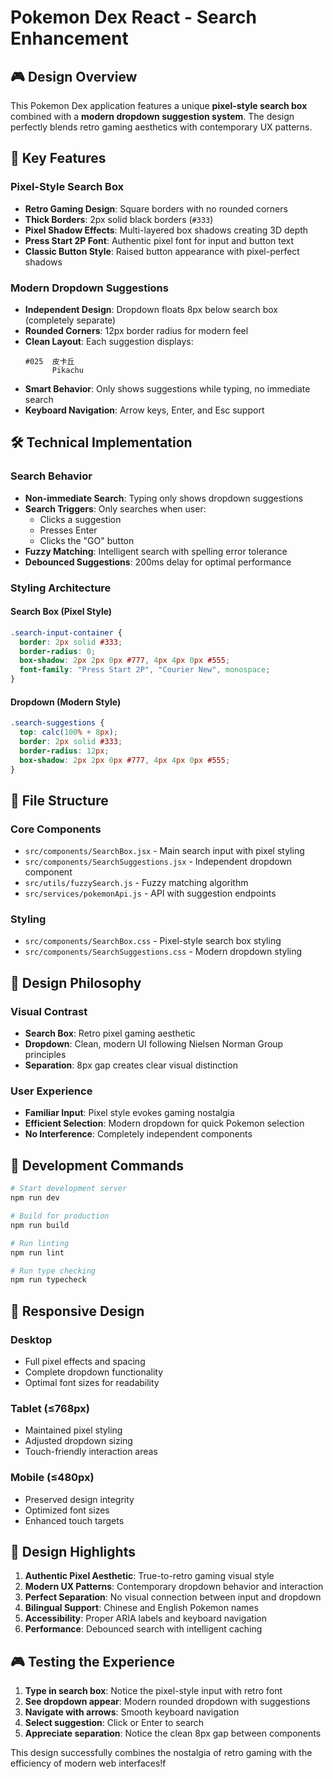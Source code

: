 # Pokemon Dex React - Search Enhancement

## 🎮 Design Overview

This Pokemon Dex application features a unique **pixel-style search box** combined with a **modern dropdown suggestion system**. The design perfectly blends retro gaming aesthetics with contemporary UX patterns.

## 🎯 Key Features

### Pixel-Style Search Box

- **Retro Gaming Design**: Square borders with no rounded corners
- **Thick Borders**: 2px solid black borders (`#333`)
- **Pixel Shadow Effects**: Multi-layered box shadows creating 3D depth
- **Press Start 2P Font**: Authentic pixel font for input and button text
- **Classic Button Style**: Raised button appearance with pixel-perfect shadows

### Modern Dropdown Suggestions

- **Independent Design**: Dropdown floats 8px below search box (completely separate)
- **Rounded Corners**: 12px border radius for modern feel
- **Clean Layout**: Each suggestion displays:
  ```
  #025  皮卡丘
        Pikachu
  ```
- **Smart Behavior**: Only shows suggestions while typing, no immediate search
- **Keyboard Navigation**: Arrow keys, Enter, and Esc support

## 🛠 Technical Implementation

### Search Behavior

- **Non-immediate Search**: Typing only shows dropdown suggestions
- **Search Triggers**: Only searches when user:
  - Clicks a suggestion
  - Presses Enter
  - Clicks the "GO" button
- **Fuzzy Matching**: Intelligent search with spelling error tolerance
- **Debounced Suggestions**: 200ms delay for optimal performance

### Styling Architecture

#### Search Box (Pixel Style)

```css
.search-input-container {
  border: 2px solid #333;
  border-radius: 0;
  box-shadow: 2px 2px 0px #777, 4px 4px 0px #555;
  font-family: "Press Start 2P", "Courier New", monospace;
}
```

#### Dropdown (Modern Style)

```css
.search-suggestions {
  top: calc(100% + 8px);
  border: 2px solid #333;
  border-radius: 12px;
  box-shadow: 2px 2px 0px #777, 4px 4px 0px #555;
}
```

## 📁 File Structure

### Core Components

- `src/components/SearchBox.jsx` - Main search input with pixel styling
- `src/components/SearchSuggestions.jsx` - Independent dropdown component
- `src/utils/fuzzySearch.js` - Fuzzy matching algorithm
- `src/services/pokemonApi.js` - API with suggestion endpoints

### Styling

- `src/components/SearchBox.css` - Pixel-style search box styling
- `src/components/SearchSuggestions.css` - Modern dropdown styling

## 🎨 Design Philosophy

### Visual Contrast

- **Search Box**: Retro pixel gaming aesthetic
- **Dropdown**: Clean, modern UI following Nielsen Norman Group principles
- **Separation**: 8px gap creates clear visual distinction

### User Experience

- **Familiar Input**: Pixel style evokes gaming nostalgia
- **Efficient Selection**: Modern dropdown for quick Pokemon selection
- **No Interference**: Completely independent components

## 🔧 Development Commands

```bash
# Start development server
npm run dev

# Build for production
npm run build

# Run linting
npm run lint

# Run type checking
npm run typecheck
```

## 📱 Responsive Design

### Desktop

- Full pixel effects and spacing
- Complete dropdown functionality
- Optimal font sizes for readability

### Tablet (≤768px)

- Maintained pixel styling
- Adjusted dropdown sizing
- Touch-friendly interaction areas

### Mobile (≤480px)

- Preserved design integrity
- Optimized font sizes
- Enhanced touch targets

## 🌟 Design Highlights

1. **Authentic Pixel Aesthetic**: True-to-retro gaming visual style
2. **Modern UX Patterns**: Contemporary dropdown behavior and interaction
3. **Perfect Separation**: No visual connection between input and dropdown
4. **Bilingual Support**: Chinese and English Pokemon names
5. **Accessibility**: Proper ARIA labels and keyboard navigation
6. **Performance**: Debounced search with intelligent caching

## 🎮 Testing the Experience

1. **Type in search box**: Notice the pixel-style input with retro font
2. **See dropdown appear**: Modern rounded dropdown with suggestions
3. **Navigate with arrows**: Smooth keyboard navigation
4. **Select suggestion**: Click or Enter to search
5. **Appreciate separation**: Notice the clean 8px gap between components

This design successfully combines the nostalgia of retro gaming with the efficiency of modern web interfaces!f
